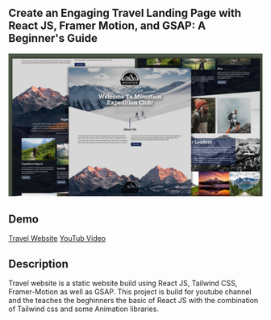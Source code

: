 ## Create an Engaging Travel Landing Page with React JS, Framer Motion, and GSAP: A Beginner's Guide

<img src="./public/animTravel.png" alt="bannerImg"/>

## Demo 
[Travel Website](https://travel-website12.netlify.app/)
[YouTub Video](https://youtu.be/KrMNf2DLX00)

## Description
Travel website is a static website build using React JS, Tailwind CSS, Framer-Motion as well as GSAP. This project is build for youtube channel and the teaches the beghinners the basic of React JS with the combination of Tailwind css and some Animation libraries.
